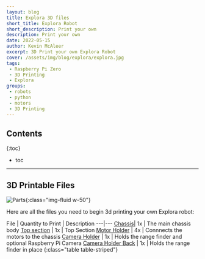 ```yaml
---
layout: blog
title: Explora 3D files
short_title: Explora Robot
short_description: Print your own
description: Print your own
date: 2022-05-15
author: Kevin McAleer
excerpt: 3D Print your own Explora Robot
cover: /assets/img/blog/explora/explora.jpg
tags:
 - Raspberry Pi Zero
 - 3D Printing
 - Explora
groups:
 - robots
 - python
 - motors
 - 3D Printing
---
```


## Contents

{:toc}
* toc

---

## 3D Printable Files

![Parts](/assets/img/blog/explora/parts.jpg){:class="img-fluid w-50"}

Here are all the files you need to begin 3d printing your own Explora robot:

File | Quantity to Print | Description
---|---
[Chassis](/assets/stl/explora/chassis.stl)| 1x | The main chassis body
[Top section](/assets/stl/explora/top_section.stl) | 1x | Top Section
[Motor Holder](/assets/stl/explora/motor_holder.stl) | 4x | Connnects the motors to the chassis
[Camera Holder](/assets/stl/explora/camera_holder.stl) | 1x | Holds the range finder and optional Raspberry Pi Camera
[Camera Holder Back](/assets/stl/explora/camera_holder_back.stl) | 1x | Holds the range finder in place
{:class="table table-striped"}
